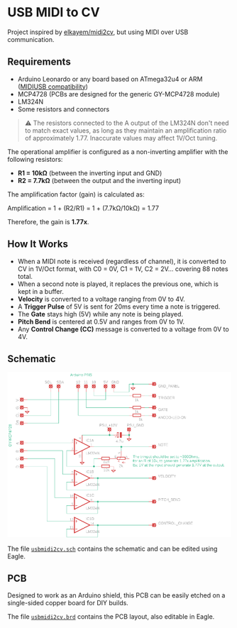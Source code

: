 # USB MIDI to CV

Project inspired by [elkayem/midi2cv](https://github.com/elkayem/midi2cv), but using MIDI over USB communication.

## Requirements

- Arduino Leonardo or any board based on ATmega32u4 or ARM ([MIDIUSB compatibility](https://docs.arduino.cc/libraries/midiusb/#Compatibility))  
- MCP4728 (PCBs are designed for the generic GY-MCP4728 module)  
- LM324N  
- Some resistors and connectors

> ⚠️ The resistors connected to the A output of the LM324N don't need to match exact values, as long as they maintain an amplification ratio of approximately 1.77. Inaccurate values may affect 1V/Oct tuning.

The operational amplifier is configured as a non-inverting amplifier with the following resistors:

- **R1 = 10kΩ** (between the inverting input and GND)
- **R2 = 7.7kΩ** (between the output and the inverting input)

The amplification factor (gain) is calculated as:

Amplification = 1 + (R2/R1) = 1 + (7.7kΩ/10kΩ) = 1.77

Therefore, the gain is **1.77x**.

## How It Works

- When a MIDI note is received (regardless of channel), it is converted to CV in 1V/Oct format, with C0 = 0V, C1 = 1V, C2 = 2V... covering 88 notes total.
- When a second note is played, it replaces the previous one, which is kept in a buffer.
- **Velocity** is converted to a voltage ranging from 0V to 4V.
- A **Trigger Pulse** of 5V is sent for 20ms every time a note is triggered.
- The **Gate** stays high (5V) while any note is being played.
- **Pitch Bend** is centered at 0.5V and ranges from 0V to 1V.
- Any **Control Change (CC)** message is converted to a voltage from 0V to 4V.

## Schematic

![Schematic](https://github.com/dioubernardo/usbmidi2cv/blob/main/diagram.png)

The file [`usbmidi2cv.sch`](https://github.com/dioubernardo/usbmidi2cv/blob/main/usbmidi2cv.sch) contains the schematic and can be edited using Eagle.

## PCB

Designed to work as an Arduino shield, this PCB can be easily etched on a single-sided copper board for DIY builds.

The file [`usbmidi2cv.brd`](https://github.com/dioubernardo/usbmidi2cv/blob/main/usbmidi2cv.brd) contains the PCB layout, also editable in Eagle.